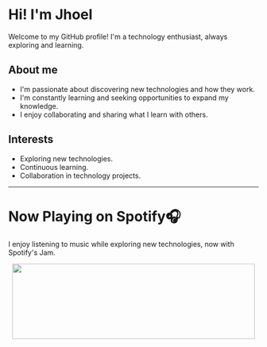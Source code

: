 # Hi! I'm Jhoel

Welcome to my GitHub profile! I'm a technology enthusiast, always exploring and learning.

## About me

* I'm passionate about discovering new technologies and how they work.
* I'm constantly learning and seeking opportunities to expand my knowledge.
* I enjoy collaborating and sharing what I learn with others.

## Interests

* Exploring new technologies.
* Continuous learning.
* Collaboration in technology projects.

---
  # Now Playing on Spotify🎧 
  
  I enjoy listening to music while exploring new technologies, now with Spotify's Jam.
  &nbsp;<div align="center">
  <a href="https://spotify.link/TopKEBtVMRb">
    <img src="https://novatorem-spotify-git-main-jhoel-villcas-projects.vercel.app/api/spotify" width="488" height="152">
  </a>
</div>
